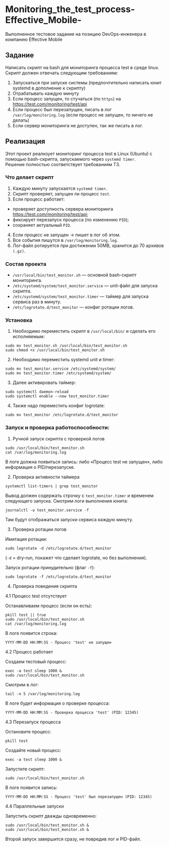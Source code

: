# Monitoring_the_test_process-Effective_Mobile-

Выполненное тестовое задание на позицию DevOps-инженера в компанию Effective Mobile

## Задание

Написать скрипт на bash для мониторинга процесса test в среде linux.\
Скрипт должен отвечать следующим требованиям:
1. Запускаться при запуске системы (предпочтительно написать юнит systemd в дополнение к скрипту)
2. Отрабатывать каждую минуту
3. Если процесс запущен, то стучаться (по `https`) на <https://test.com/monitoring/test/api>
4. Если процесс был перезапущен, писать в лог `/var/log/monitoring.log` (если процесс не запущен, то ничего не делать)
5. Если сервер мониторинга не доступен, так же писать в лог.

## Реализация
Этот проект реализует мониторинг процесса test в Linux (Ubuntu) с помощью bash-скрипта, запускаемого через `systemd timer`.\
Решение полностью соответствует требованиям ТЗ.

### Что делает скрипт
1. Каждую минуту запускается `systemd timer`.
2. Скрипт проверяет, запущен ли процесс `test`.
3. Если процесс работает:
* проверяет доступность сервера мониторинга <https://test.com/monitoring/test/api>;
* фиксирует перезапуск процесса (по изменению `PID`);
* сохраняет актуальный `PID`.
4. Если процесс не запущен → пишет в лог об этом.
5. Все события пишутся в `/var/log/monitoring.log`.
6. Лог-файл ротируется при достижении 50MB, хранится до 70 архивов `(.gz)`.

### Состав проекта
* `/usr/local/bin/test_monitor.sh` — основной bash-скрипт мониторинга.
* `/etc/systemd/system/test_monitor.service` — unit-файл для запуска скрипта.
* `/etc/systemd/system/test_monitor.timer` — таймер для запуска сервиса раз в минуту.
* `/etc/logrotate.d/test_monitor` — конфиг ротации логов.

### Установка
1. Необходимо переместить скрипт в `/usr/local/bin/` и сделать его исполняемым:
```console
sudo mv test_monitor.sh /usr/local/bin/test_monitor.sh
sudo chmod +x /usr/local/bin/test_monitor.sh
```
2. Необходимо переместить systemd unit и timer:
```console
sudo mv test_monitor.service /etc/systemd/system/
sudo mv test_monitor.timer /etc/systemd/system/
```
3. Далее активировать таймер:
```console
sudo systemctl daemon-reload
sudo systemctl enable --now test_monitor.timer
```
4. Также надо переместить конфиг logrotate:
```console
sudo mv test_monitor /etc/logrotate.d/test_monitor
```
### Запуск и проверка работоспособности:

1. Ручной запуск скрипта с проверкой логов
```console
sudo /usr/local/bin/test_monitor.sh
cat /var/log/monitoring.log
```
В логе должна появиться запись: либо «Процесс test не запущен», либо информация о PID/перезапуске.

2. Проверка активности таймера
```console
systemctl list-timers | grep test_monitor
```
Вывод должен содержать строчку с `test_monitor.timer` и временем следующего запуска.
Смотрим логи выполнения юнита:
```console
journalctl -u test_monitor.service -f
```
Там будут отображаться запуски сервиса каждую минуту.

3. Проверка ротации логов

Имитация ротации:
```console
sudo logrotate -d /etc/logrotate.d/test_monitor
```
(`-d` = dry-run, покажет что сделает logrotate, но без выполнения).

Запуск ротации принудительно (флаг `-f`):
```console
sudo logrotate -f /etc/logrotate.d/test_monitor
```

4. Проверка поведения скрипта
   
4.1 Процесс test отсутствует

Останавливаем процесс (если он есть):
```console
pkill test || true
sudo /usr/local/bin/test_monitor.sh
cat /var/log/monitoring.log
```
В логе появится строка:
```console
YYYY-MM-DD HH:MM:SS - Процесс 'test' не запущен
```
4.2 Процесс работает

Создаем тестовый процесс:
```console
exec -a test sleep 1000 &
sudo /usr/local/bin/test_monitor.sh
```
Смотрим в лог:
```console
tail -n 5 /var/log/monitoring.log
```
В логе будет информация о проверке процесса:
```console
YYYY-MM-DD HH:MM:SS - Проверка процесса 'test' (PID: 12345)
```
4.3 Перезапуск процесса

Остановите процесс:
```console
pkill test
```
Создайте новый процесс:
```console
exec -a test sleep 1000 &
```
Запустите скрипт:
```console
sudo /usr/local/bin/test_monitor.sh
```
В логе появится запись:
```console
YYYY-MM-DD HH:MM:SS - Процесс 'test' был перезапущен (PID: 12345)
```

4.4 Параллельные запуски

Запустить скрипт дважды одновременно:
```console
sudo /usr/local/bin/test_monitor.sh &
sudo /usr/local/bin/test_monitor.sh &
```
Второй запуск завершится сразу, не повредив лог и PID-файл.
